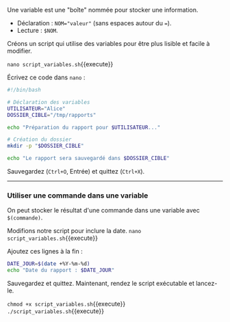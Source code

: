 Une variable est une "boîte" nommée pour stocker une information.
-   Déclaration : `NOM="valeur"` (sans espaces autour du `=`).
-   Lecture : `$NOM`.

Créons un script qui utilise des variables pour être plus lisible et facile à modifier.

`nano script_variables.sh`{{execute}}

Écrivez ce code dans `nano` :
```bash
#!/bin/bash

# Déclaration des variables
UTILISATEUR="Alice"
DOSSIER_CIBLE="/tmp/rapports"

echo "Préparation du rapport pour $UTILISATEUR..."

# Création du dossier
mkdir -p "$DOSSIER_CIBLE"

echo "Le rapport sera sauvegardé dans $DOSSIER_CIBLE"
```
Sauvegardez (`Ctrl+O`, Entrée) et quittez (`Ctrl+X`).

---
### Utiliser une commande dans une variable

On peut stocker le résultat d'une commande dans une variable avec `$(commande)`.

Modifions notre script pour inclure la date.
`nano script_variables.sh`{{execute}}

Ajoutez ces lignes à la fin :
```bash
DATE_JOUR=$(date +%Y-%m-%d)
echo "Date du rapport : $DATE_JOUR"
```
Sauvegardez et quittez. Maintenant, rendez le script exécutable et lancez-le.

`chmod +x script_variables.sh`{{execute}}
`./script_variables.sh`{{execute}}